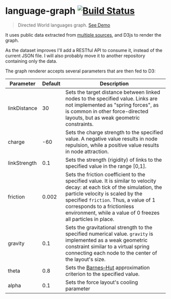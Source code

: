 # language-graph [![Build Status](http://img.shields.io/travis/aurbano/language-graph/master.svg?style=flat-square)](https://travis-ci.org/aurbano/language-graph)

> Directed World languages graph. [See Demo](http://urbanoalvarez.es/language-graph)

It uses public data extracted from [multiple sources](https://github.com/aurbano/language-graph/blob/master/data/sources.json), and D3js to render the graph.

As the dataset improves I'll add a RESTful API to consume it, instead of the current JSON file. I will also probably move it to another repository containing only the data.

The graph renderer accepts several parameters that are then fed to D3:

|Parameter|Default|Description|
|---------|-------|-----------|
|linkDistance|30|Sets the target distance between linked nodes to the specified value. Links are not implemented as "spring forces", as is common in other force-directed layouts, but as weak geometric constraints.|
|charge|-60|Sets the charge strength to the specified value. A negative value results in node repulsion, while a positive value results in node attraction.|
|linkStrength|0.1|Sets the strength (rigidity) of links to the specified value in the range [0,1].|
|friction|0.002|Sets the friction coefficient to the specified value. It is similar to velocity decay: at each tick of the simulation, the particle velocity is scaled by the specified `friction`. Thus, a value of 1 corresponds to a frictionless environment, while a value of 0 freezes all particles in place.|
|gravity|0.1|Sets the gravitational strength to the specified numerical value. `gravity` is implemented as a weak geometric constraint similar to a virtual spring connecting each node to the center of the layout's size.|
|theta|0.8|Sets the [Barnes–Hut](http://en.wikipedia.org/wiki/Barnes-Hut_simulation) approximation criterion to the specified value.|
|alpha|0.1|Sets the force layout's cooling parameter|
